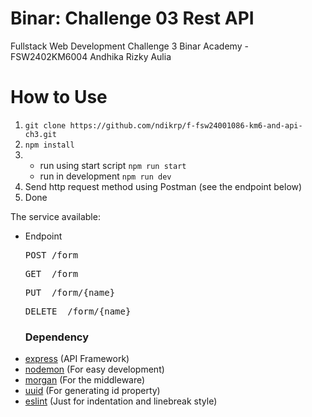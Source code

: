 # Binar: Challenge 03 Rest API 
Fullstack Web Development Challenge 3 Binar Academy - FSW2402KM6004 Andhika Rizky Aulia  
# How to Use
1. `git clone https://github.com/ndikrp/f-fsw24001086-km6-and-api-ch3.git`
2. `npm install`
3. - run using start script
      `npm run start`
   - run in development
      `npm run dev`
4. Send http request method using Postman (see the endpoint below)
5. Done

The service available:

- Endpoint
  <pre>POST /form</pre>
  <pre>GET  /form</pre>
  <pre>PUT  /form/{name}</pre>
  <pre>DELETE  /form/{name}</pre>

  ### Dependency
* [express](https://www.npmjs.com/package/express) (API Framework)
* [nodemon](https://www.npmjs.com/package/nodemon) (For easy development)
* [morgan](https://www.npmjs.com/package/morgan) (For the middleware)
* [uuid](https://www.npmjs.com/package/uuid) (For generating id property)
* [eslint](https://www.npmjs.com/package/eslint) (Just for indentation and linebreak style)

